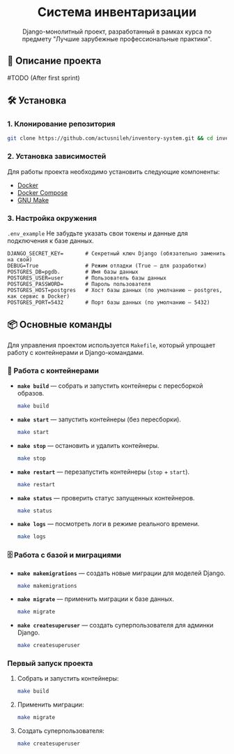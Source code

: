 <h1 align="center" id="title">Система инвентаризации</h1>

<p align="center" id="description">Django-монолитный проект, разработанный в рамках курса по предмету "Лучшие зарубежные профессиональные практики".</p>

## 📝 Описание проекта
#TODO (After first sprint)

## 🛠️ Установка

### 1. Клонирование репозитория

```bash
git clone https://github.com/actusnileh/inventory-system.git && cd inventory-system
```

### 2. Установка зависимостей

Для работы проекта необходимо установить следующие компоненты:

- [Docker](https://www.docker.com/get-started)
- [Docker Compose](https://docs.docker.com/compose/install/)
- [GNU Make](https://www.gnu.org/software/make/)

### 3. Настройка окружения

`.env_example`
Не забудьте указать свои токены и данные для подключения к базе данных.

```plaintext
DJANGO_SECRET_KEY=       # Секретный ключ Django (обязательно заменить на свой)
DEBUG=True               # Режим отладки (True — для разработки)
POSTGRES_DB=pgdb.        # Имя базы данных
POSTGRES_USER=user       # Пользователь базы данных
POSTGRES_PASSWORD=       # Пароль пользователя
POSTGRES_HOST=postgres   # Хост базы данных (по умолчанию — postgres, как сервис в Docker)
POSTGRES_PORT=5432       # Порт базы данных (по умолчанию — 5432)
```
## 📦 Основные команды

Для управления проектом используется `Makefile`, который упрощает работу с контейнерами и Django-командами.  

### 🔧 Работа с контейнерами

- **`make build`** — собрать и запустить контейнеры с пересборкой образов.  
  ```bash
  make build
  ```
- **`make start`** — запустить контейнеры (без пересборки).  
  ```bash
  make start
  ```
- **`make stop`** — остановить и удалить контейнеры.  
  ```bash
  make stop
  ```
- **`make restart`** — перезапустить контейнеры (`stop` + `start`).  
  ```bash
  make restart
  ```
- **`make status`** — проверить статус запущенных контейнеров.  
  ```bash
  make status
  ```
- **`make logs`** — посмотреть логи в режиме реального времени.  
  ```bash
  make logs
  ```

### 🗄 Работа с базой и миграциями

- **`make makemigrations`** — создать новые миграции для моделей Django.  
  ```bash
  make makemigrations
  ```
- **`make migrate`** — применить миграции к базе данных.  
  ```bash
  make migrate
  ```
- **`make createsuperuser`** — создать суперпользователя для админки Django.  
  ```bash
  make createsuperuser
  ```

### Первый запуск проекта

1. Собрать и запустить контейнеры:  
   ```bash
   make build
   ```
2. Применить миграции:  
   ```bash
   make migrate
   ```
3. Создать суперпользователя:  
   ```bash
   make createsuperuser
   ```
